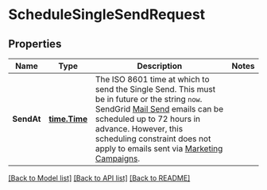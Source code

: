 # ScheduleSingleSendRequest

## Properties

Name | Type | Description | Notes
------------ | ------------- | ------------- | -------------
**SendAt** | [**time.Time**](time.Time.md) | The ISO 8601 time at which to send the Single Send. This must be in future or the string `now`. SendGrid [Mail Send](https://docs.sendgrid.com/api-reference/mail-send/mail-send) emails can be scheduled up to 72 hours in advance. However, this scheduling constraint does not apply to emails sent via [Marketing Campaigns](https://docs.sendgrid.com/ui/sending-email/how-to-send-email-with-marketing-campaigns/). |

[[Back to Model list]](../README.md#documentation-for-models) [[Back to API list]](../README.md#documentation-for-api-endpoints) [[Back to README]](../README.md)



